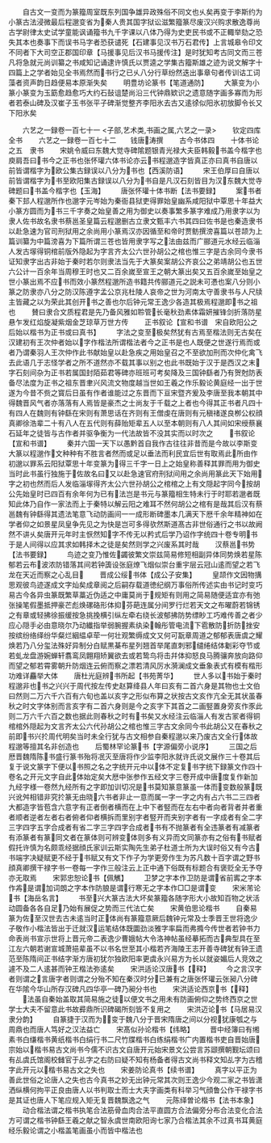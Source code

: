 <!-- { "loadSidebar": true } -->
　　自古文一变而为篆籀周室既东列国争雄异政殊俗不同文也乆矣再变于李斯约为小篆古法浸微最后程邈变省为秦人贵其国字狱讼滋繁籀篆尽废汉兴购求散逸尊尚古学尉律太史试学童能讽诵籀书九千字课以八体乃得为史吏民书或不正輙举劾之恐失其本也奏事下而误书马字者恐获谴死【石建事见汉书万石君传】上言城皋令印文不同者下大司空正郡国印章【马援事见后汉书马援传注】是时犹知考古同文而三苍凡将急就元尚训纂之书咸知记诵逮许慎氏以贾逵之学集古籀斯雄之迹为说文解字十四篇上之学者始见全书焉然而书行之已乆八分行草纷然迭出事章句者传训诂工词藻者资声韵日趋便易本原渐失矣
　　明豊坊论篆书【笔道通防】
　　大篆变为小篆小篆变为玉筯愈趋愈巧大约石鼔诅楚尚沿三代钟鼎欵识之遗意随字画多寡而为形者若泰山碑及汉崔子玉书张平子碑渐觉整齐李阳氷去古又逺徐似阳氷初放脚令长又下阳氷矣

　　六艺之一録卷一百七十一
<子部,艺术类,书画之属,六艺之一录>
　　钦定四库全书
　　六艺之一録卷一百七十二　　钱唐涛撰
　　古今书体四
　　十体书论之五　隶书
　　宋姚令威曰东魏大觉寺碑隂题银青光禄大夫臣韩毅书盖今楷字也庾肩吾曰书今之正书也张怀瓘六体书论亦云书程邈造字皆真正亦曰真书自唐以前皆谓楷字为欧公集古録误以八分为书也【西溪防语】
　　宋王伯厚曰自唐以前皆谓楷字为书至欧阳集古録误以八分为书自是凡汉石刻皆目为汉东魏大觉寺碑题曰书盖今楷字也【玉海】
　　唐张怀瓘十体书断【法书要録】
　　案书者秦下邽人程邈所作也邈字元岑始为秦衙县狱吏得罪始皇幽系咸阳狱中覃思十年益大小篆方圆而为书三千字奏之始皇善之用为御史以奏事繁多篆字难成乃用隶字以为隶人佐书故名隶书蔡邕圣皇篇云程邈删古立隶文甄丰六书其四曰佐书是也秦造隶书以赴急速为官司刑狱用之余尚用小篆焉汉亦因循至和帝时贾鲂撰滂喜篇以苍颉为上篇训纂为中篇滂喜为下篇所谓三苍也皆用隶字写之法由兹而广郦道元水经云临淄人发古塜得铜棺前版外隐起为字言齐太公六世孙胡公之棺也惟三字是古余同今隶书证知隶字出古非始于秦时若尔则隶法当先于大篆矣案胡公齐哀公之弟靖胡公也五世六公计一百余年当周穆王时也又二百余嵗至宣王之朝大篆出矣又五百余嵗至始皇之世小篆出焉不应书而效小篆然程邈所造书籍共传郦道元之説未可慿也案八分则小篆之防隶亦八分之防汉陈遵字孟公京兆杜陵人哀帝之世为河南太守善隶书与人尺牍主皆藏之以为荣此其创开书之善也尔后钟元常王逸少各造其极焉程邈即书之祖也
　　賛曰隶合文质程君是先乃备风雅如聆管长毫秋劲素体霜妍摧锋剑折落防星悬乍发红焰旋凝紫烟金芝琼草万世方传
　　正书叙论【宣和书谱　宋自欧阳公之后始以楷书为正书或曰真书】
　　字法之变至极矣然犹有古焉至楷法则无古矣在汉建初有王次仲者始以字作楷法所谓楷法者今之正书是也人既便之世遂行焉而或者乃谓秦羽人王次仲作此书献始皇以赴急疾之用始皇召之不至欲加刑而次仲化禽飞去此语几于志怪学者之所不道然亦不载其事以别之也此书既始于汉于是西汉之末字石刻间杂为正书若属国封陌茹君等碑亦班班可考矣降及三国钟繇者乃有贺尅防表备尽法度为正书之祖东晋聿兴风流文物度越当世如王羲之作乐毅论黄庭经一出于世遂为今昔不赀之寳后日虽有作者谁能过之东晋而下亘宋暨齐爰及李唐至我本朝其中得魏晋风气者亦落落有人焉皆是豪杰之士尚友于千载之上者也今得其正书者凡四十有四人在魏则有钟繇在宋则有萧思话在齐则有王僧虔在唐则有元稹禇遂良栁公权顔真卿徐浩辈二十有八人在五代则有薛贻矩辈五人以至本朝则有八人其间如宋绶蔡襄石延年之徒皆与古作者并驱争衡为一代法故皆不没其实而以时次之
　　书叙论【宣和书谱】
　　秦并六国一天下以愚黔首自我作古往往非昔而是今故以李斯变大篆以程邈作文种种有不胜言者然而或足以垂法而利民宜后世有取焉此所由作初邈以罪系云阳狱覃思十年变篆为得三千字一日上之始皇称善释其罪而用为御史当时此书虽行独施于佐故名曰又以赴急速官府刑狱间用之余尚用篆此天下始用字之初也然而后人发临淄塜得齐太公六世孙胡公之棺棺之上有文隠起字同今按胡公先始皇时已四百有余年何为已有法岂是书元与篆籀相生特未行于时耶若邈者既知此体乃自作一家法而上于秦特以解云阳之难耳不然何胡公之棺有是哉其后汉有蔡邕魏有钟繇得其遗法笔意飞动防画间一一成形断碑墨本几满天下厯千余年精神如在学者仰之如景星凤皇争先见之为快是岂可多得欤然斯道髙古非世俗通行之书以故阙然不讲乆矣唐开元年时主恹然知字不传无以矜式后学乃诏作字统四十卷专明书于是人间得以应其求如韩择木之徒是矣然则学之兴废系其时哉
　　汉蔡邕书势【法书要録】
　　鸟迹之变乃惟佐蠲彼繁文崇兹简易修短相副异体同势焕若星陈郁若云布波浓防错落其间若钟簴设张庭燎飞烟似崇台重宇层云冠山逺而望之若飞龙在天近而察之心乱目
　　晋成公绥书体【成公子安集】
　　皇颉作文因物搆思观彼鸟迹遂成文字灿矣成章阅之后嗣存载道徳纪纲万事俗所传述实由书记时变巧易古今各异虫篆既繁草藁近伪适之中庸莫尚于规矩有则用之简易随便适宜亦有弛张操笔假墨抵押豪芒彪焕磥硌形体抑芬葩连属分间罗行烂若天文之布曜蔚若锦锈之有章或轻拂徐振缓按急挑挽横引纵左牵右绕长波郁拂防势缥眇工巧难传善之者少应心隠手必由意晓尔乃动纎指举弱腕握素纨染翰彤管电流下雹散防折防挫安按缤纷络绎纷华粲烂絪緼卓荦一何壮观繁缛成文又何可翫章周道之郁郁表唐虞之耀焕若乃八分玺法殊好异制分白赋黒棊布星列翘首举尾直刺邪缱绻结体劖彩夺节或若虬龙盘游婉蝉轩翥鸾凤翺翔矫翼欲去或若鸷鸟将击幷体抑怒良马腾骧奔放向路仰而望之郁若霄雾朝升防烟连云俯而察之漂若清风厉水漪澜成文垂象表式有模有楷形功难详麤举大体
　　唐杜光庭辨书所起【书苑菁华】
　　世人多以书始于秦时程邈非也书之兴兴于周代按左传史赵算绛县人年曰亥有二首六身是其物也士文伯曰然则二万六千六百有六旬也盖以亥字之形似布算之状按古文亥作亢全无其状虽春秋之时文字体别而言亥字有二首六身则是今之亥字下其首之二画竪置身旁亥作豕此则二万六千六百之数也据此则春秋之时有书矣又水经注云临淄人有发古冡者得铜棺棺外隠起为文言齐太公六代孙胡公之棺也惟三字古文余同今书此胡公又在春秋之前即书兴扵周代明矣当时未全行犹与古文相参自秦程邈以来乃废古文全行体故程邈等擅其名非创造也
　　后蜀林罕论篆书【字源偏旁小说序】
　　三国之后厯晋魏隋陈书盛行篆书殆将冺灭至唐将作少监李阳氷就许氏说文展作三十卷其后复于说文篆字下便以书照之名之字统开元中以体不定复书字统下録篆文作四十卷名之开元文字自此体始定矣大厯中张参作五经文字三卷开成中唐度复作新加九经字様一卷然九经所有之字即加训切况是书莫知篆意篆虽一体而变数般篆既兴讹舛相错非究扵篆无由晓六书者非止一意而属一字一字之内有占六书二三四者大都造字皆苞含六意字有正者倒者横而在上中下者竪而在左右中者向者背者并者重者顺者逆者左者右者俯者仰者横拆而里别字者竪开而夹别字者有一字成者有全二字三字四字五字合成者有省二字三字四字合成者书有不抛篆者有全违篆者有减篆者有添篆者有篆同文者在篆体则可辨变体则多有义异而文同篆亦有之俗有书赋者假托许慎为名颇乖经据顔氏家训云斯实陶先生弟子杜道士所为大误时俗又有今古书端字决疑赋更不经于书赋又有文下作子为学更旁作生为苏凡数十百字谓之野书顔真卿撰干禄字书一卷每一字作三般注云上正中通下俗既有标题合有褒贬全无予夺亦无取焉
　　宋郭忠恕论书【佩觽】
　　卫梦之字本作卫防是谓省前寗之字本作歬是谓加词朗之字本作防朖是谓行寒无之字本作□□是谓变
　　宋米芾论书【海岳名言】
　　书至兴大篆古法大坏矣篆籀各随字形大小故知百物之状活动圆备各各自足乃始有展促之势而三代法亡矣
　　宋黄伯思论楷书
　　自秦易篆为佐至汉世去古未逺当时正体尚有篆籀意厥后魏钟元常及士季晋王世将逸少子敬作小楷法皆出于迁就汉运笔结体既圜劲淡雅字率扁而弗撱今传世者若钟书力命表尚书宣示世将上晋元帝二表逸少曹娥帖大令洛神帖虽经摹拓而古典型具在至江左六朝若谢宣城萧挹辈虽不以书名世至其小楷若齐海陵王志开善寺碑犹有钟王遗范至陈隋间正书结字渐方唐初犹尔独欧阳率更虞永兴易方为长以就姿媚后人竞效之遽不及二人逺甚而钟王楷法弥逺矣
　　宋洪适论汉唐书【释】
　　今之言汉字者则谓之言唐字者则谓之分殆不知在秦汉时分已兼有之唐张怀瓘云张昶八分碑在华隂今华山所存汉碑凡四华亭一碑乃昶分书也
　　宋洪适论西京书【释】
　　法虽自秦始盖取其简易施之徒以便文书之用未有防画俯仰之势终西京之世学士大夫不留意此书故彛鼎所识碑碣所刻皆不复用之
　　宋洪迈论书【马居易汉隶分韵】
　　自篆捷于汉而为变于魏八分于晋宋隋唐之间以分视犹康瓠之与周鼎也而唐人笃好之汉法益亡
　　宋髙似孙论楷书【纬略】
　　晋中经簿曰有缃素书白缣楷书黄纸楷书白绢行书二尺竹牒楷书白练绢楷书广内置楷书吏自晋始唐宗始以楷书易古文尚书今儒不识古文自唐开元始宋景文公尝言苏颋撰朝觐坛颂曰有乩虞氏馆阁校雠官于乩字之右防曰疑不知有杨备者得古文尚书释文知乩字为古稽字此开元以楷书易古文之失也
　　宋姜防论真书【续书谱】
　　真字以平正为善此世俗之论唐人之失也古今真书之妙无出钟元常其次则王逸少今观二家之书皆潇洒纵横何拘平正良由唐人以书判取士而士大夫字画类有科举习气顔鲁公作干禄字书是其证也唐人下笔应规入矩无复晋魏飘逸之气
　　元陈绎曽论楷书【法书本象】
　　动合楷法谓之楷书执笔合法筋骨血肉合法平直圆方合法偏旁分布合法变化合法方可谓之楷书钟繇王羲之献之智永虞世南欧阳询七家乃合楷法其余不过真书耳黄庭经乐毅论谓之小楷盖笔画虽小而皆中楷法也
